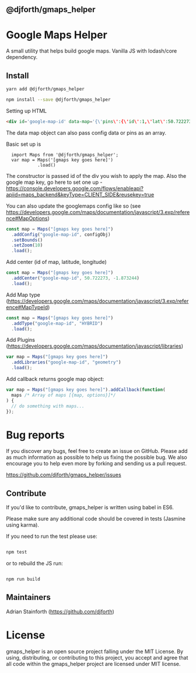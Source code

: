 ## @djforth/gmaps_helper

# Google Maps Helper

A small utility that helps build google maps. Vanilla JS with lodash/core dependency.

## Install

```bash
yarn add @djforth/gmaps_helper
```

```bash
npm install --save @djforth/gmaps_helper
```

Setting up HTML

```html
<div id='google-map-id' data-map='{\'pins\':{\'id\':1,\'lat\':50.722273,\'lng\':-1.873244,\'infowindow\':\'<div class='details'><h3>My Info Window</h3><p>My Address, Some Town. Postcode</p></div>\'}}'> </div>
```

The data map object can also pass config data or pins as an array.

Basic set up is

```javascipt
  import Maps from '@djforth/gmaps_helper';
  var map = Maps('[gmaps key goes here]')
            .load()
```

The constructor is passed id of the div you wish to apply the map. Also the google map key, go here to set one up - https://console.developers.google.com/flows/enableapi?apiid=maps_backend&keyType=CLIENT_SIDE&reusekey=true

You can also update the googlemaps config like so (see https://developers.google.com/maps/documentation/javascript/3.exp/reference#MapOptions)

```javascript
const map = Maps("[gmaps key goes here]")
  .addConfig("google-map-id", configObj)
  .setBounds()
  .setZoom(10)
  .load();
```

Add center (id of map, latitude, longitude)

```javascript
const map = Maps("[gmaps key goes here]")
  .addCenter("google-map-id", 50.722273, -1.873244)
  .load();
```

Add Map type (https://developers.google.com/maps/documentation/javascript/3.exp/reference#MapTypeId)

```javascript
const map = Maps("[gmaps key goes here]")
  .addType("google-map-id", "HYBRID")
  .load();
```

Add Plugins (https://developers.google.com/maps/documentation/javascript/libraries)

```javascript
var map = Maps("[gmaps key goes here]")
  .addLibraries("google-map-id", "geometry")
  .load();
```

Add callback returns google map object:

```javascript
var map = Maps("[gmaps key goes here]").addCallback(function(
  maps /* Array of maps [{map, options}]*/
) {
  // do something with maps...
});
```

# Bug reports

If you discover any bugs, feel free to create an issue on GitHub. Please add as much information as possible to help us fixing the possible bug. We also encourage you to help even more by forking and sending us a pull request.

https://github.com/djforth/gmaps_helper/issues

## Contribute

If you'd like to contribute, gmaps_helper is written using babel in ES6.

Please make sure any additional code should be covered in tests (Jasmine using karma).

If you need to run the test please use:

```bash

npm test

```

or to rebuild the JS run:

```bash

npm run build

```

## Maintainers

Adrian Stainforth (https://github.com/djforth)

# License

gmaps_helper is an open source project falling under the MIT License. By using, distributing, or contributing to this project, you accept and agree that all code within the gmaps_helper project are licensed under MIT license.
